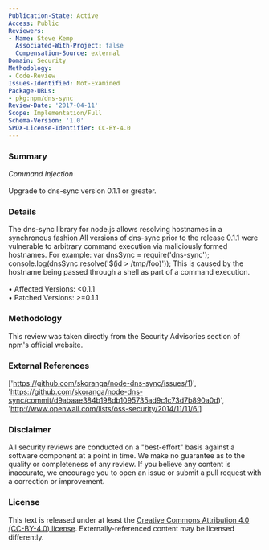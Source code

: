 ```yaml
---
Publication-State: Active
Access: Public
Reviewers:
- Name: Steve Kemp
  Associated-With-Project: false
  Compensation-Source: external
Domain: Security
Methodology:
- Code-Review
Issues-Identified: Not-Examined
Package-URLs:
- pkg:npm/dns-sync
Review-Date: '2017-04-11'
Scope: Implementation/Full
Schema-Version: '1.0'
SPDX-License-Identifier: CC-BY-4.0
---
```

### Summary
*Command Injection*<br><br>Upgrade to dns-sync version 0.1.1 or greater.
### Details
The dns-sync library for node.js allows resolving hostnames in a synchronous fashion  All versions of dns-sync prior to the release 0.1.1 were vulnerable to arbitrary command execution via maliciously formed hostnames.  For example:      var dnsSync = require('dns-sync');     console.log(dnsSync.resolve('$(id > /tmp/foo)'));  This is caused by the hostname being passed through a shell as part of a command execution.
<br><br>• Affected Versions: <0.1.1
<br>• Patched Versions: >=0.1.1
### Methodology
This review was taken directly from the Security Advisories section of npm's official website.
### External References
['https://github.com/skoranga/node-dns-sync/issues/1)', 'https://github.com/skoranga/node-dns-sync/commit/d9abaae384b198db1095735ad9c1c73d7b890a0d)', 'http://www.openwall.com/lists/oss-security/2014/11/11/6']
### Disclaimer
All security reviews are conducted on a "best-effort" basis against a software component at a point in time. We make no guarantee as to the quality or completeness of any review. If you believe any content is inaccurate, we encourage you to open an issue or submit a pull request with a correction or improvement.
### License
This text is released under at least the [Creative Commons Attribution 4.0 (CC-BY-4.0) license](https://creativecommons.org/licenses/by/4.0/legalcode.txt). Externally-referenced content may be licensed differently.
